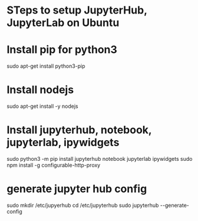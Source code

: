 # STeps to setup JupyterHub, JupyterLab on Ubuntu

# Install pip for python3
sudo apt-get install python3-pip

# Install nodejs 
sudo apt-get install -y nodejs

# Install jupyterhub, notebook, jupyterlab, ipywidgets

sudo python3 -m pip install jupyterhub notebook jupyterlab ipywidgets
sudo npm install -g configurable-http-proxy

# generate jupyter hub config
sudo mkdir /etc/jupyerhub
cd /etc/jupyterhub
sudo jupyterhub --generate-config



